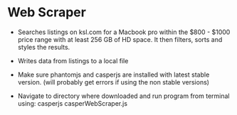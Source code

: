 # Web Scraper

* Searches listings on ksl.com for a Macbook pro within the $800 - $1000 price range
 with at least 256 GB of HD space. It then filters, sorts and styles the results.

* Writes data from listings to a local file
 
* Make sure phantomjs and casperjs are installed with latest stable version.  (will probably get errors if using the non stable versions)

* Navigate to directory where downloaded and run program from terminal using: casperjs casperWebScraper.js
